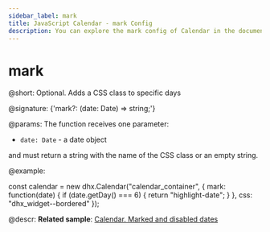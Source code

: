 ```yaml
---
sidebar_label: mark
title: JavaScript Calendar - mark Config 
description: You can explore the mark config of Calendar in the documentation of the DHTMLX JavaScript UI library. Browse developer guides and API reference, try out code examples and live demos, and download a free 30-day evaluation version of DHTMLX Suite.
---
```


# mark

@short: Optional. Adds a CSS class to specific days

@signature: {'mark?: (date: Date) => string;'}

@params:
The function receives one parameter:

- `date: Date` - a date object 

and must return a string with the name of the CSS class or an empty string.

@example:
<style>
    .highlight-date {
        color: #fff;
    }
</style>

const calendar = new dhx.Calendar("calendar_container", {
    mark: function(date) {
        if (date.getDay() === 6) {
            return "highlight-date";
        }
    },
    css: "dhx_widget--bordered"
});


@descr:
**Related sample**: [Calendar. Marked and disabled dates](https://snippet.dhtmlx.com/ic5oeiga)

[comment]: # (@related: calendar/how_to_start.md#initialize-calendar calendar/configuring.md#highlighteddates)
